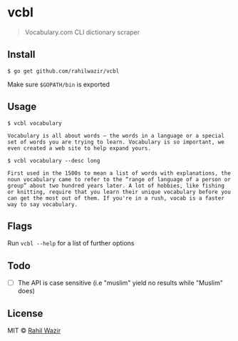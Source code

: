 # vcbl

> Vocabulary.com CLI dictionary scraper

## Install

```
$ go get github.com/rahilwazir/vcbl
```

Make sure `$GOPATH/bin` is exported

## Usage

```
$ vcbl vocabulary

Vocabulary is all about words — the words in a language or a special set of words you are trying to learn. Vocabulary is so important, we even created a web site to help expand yours.

$ vcbl vocabulary --desc long

First used in the 1500s to mean a list of words with explanations, the noun vocabulary came to refer to the “range of language of a person or group” about two hundred years later. A lot of hobbies, like fishing or knitting, require that you learn their unique vocabulary before you can get the most out of them. If you're in a rush, vocab is a faster way to say vocabulary.
```

## Flags

Run `vcbl --help` for a list of further options

## Todo
- [ ] The API is case sensitive (i.e "muslim" yield no results while "Muslim" does)


## License

MIT © [Rahil Wazir](https://github.com/rahilwazir)
